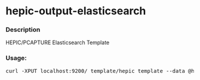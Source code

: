 # hepic-output-elasticsearch
### Description
HEPIC/PCAPTURE Elasticsearch Template

### Usage:
<pre>
curl -XPUT localhost:9200/_template/hepic_template --data @hepic-es-template.json
</pre>
